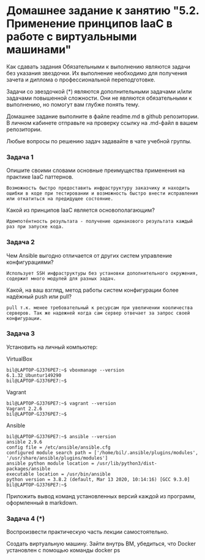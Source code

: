 # Домашнее задание к занятию "5.2. Применение принципов IaaC в работе с виртуальными машинами"
Как сдавать задания
Обязательными к выполнению являются задачи без указания звездочки. Их выполнение необходимо для получения зачета и диплома о профессиональной переподготовке.

Задачи со звездочкой (*) являются дополнительными задачами и/или задачами повышенной сложности. Они не являются обязательными к выполнению, но помогут вам глубже понять тему.

Домашнее задание выполните в файле readme.md в github репозитории. В личном кабинете отправьте на проверку ссылку на .md-файл в вашем репозитории.

Любые вопросы по решению задач задавайте в чате учебной группы.

### Задача 1
Опишите своими словами основные преимущества применения на практике IaaC паттернов.

	Возможность быстро предоставить инфраструктуру заказчику и находить ошибки в коде при тестировании и возможность быстро внести исправления или откатиться на предидущее состояние.

Какой из принципов IaaC является основополагающим?

	Идемпоте́нтность результата - получение одинакового результата каждый раз при запуске кода.

### Задача 2
Чем Ansible выгодно отличается от других систем управление конфигурациями?

	Использует SSH инфраструктуры без установки дополнительного окружения, содержит много модулей для разных задач.
	
Какой, на ваш взгляд, метод работы систем конфигурации более надёжный push или pull?

	pull т.к. менее требовательный к ресурсам при увеличении кооличества серверов. Так же надежней когда сам сервер отвечает за запрос своей конфигурации.


### Задача 3
Установить на личный компьютер:

VirtualBox

	bil@LAPTOP-GJ376PE7:~$ vboxmanage --version
	6.1.32_Ubuntur149290
	bil@LAPTOP-GJ376PE7:~$

Vagrant

	bil@LAPTOP-GJ376PE7:~$ vagrant --version
	Vagrant 2.2.6
	bil@LAPTOP-GJ376PE7:~$

Ansible

	bil@LAPTOP-GJ376PE7:~$ ansible --version
	ansible 2.9.6
	config file = /etc/ansible/ansible.cfg
	configured module search path = ['/home/bil/.ansible/plugins/modules', '/usr/share/ansible/plugins/modules']
	ansible python module location = /usr/lib/python3/dist-packages/ansible
	executable location = /usr/bin/ansible
	python version = 3.8.2 (default, Mar 13 2020, 10:14:16) [GCC 9.3.0]
	bil@LAPTOP-GJ376PE7:~$

Приложить вывод команд установленных версий каждой из программ, оформленный в markdown.

### Задача 4 (*)
Воспроизвести практическую часть лекции самостоятельно.

Создать виртуальную машину.
Зайти внутрь ВМ, убедиться, что Docker установлен с помощью команды
docker ps


